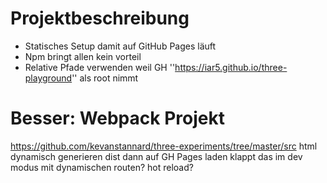 # Projektbeschreibung

- Statisches Setup damit auf GitHub Pages läuft
- Npm bringt allen kein vorteil
- Relative Pfade verwenden weil GH ''https://iar5.github.io/three-playground'' als root nimmt


# Besser: Webpack Projekt

https://github.com/kevanstannard/three-experiments/tree/master/src
html dynamisch generieren
dist dann auf GH Pages laden 
klappt das im dev modus mit dynamischen routen? hot reload?